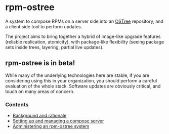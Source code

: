 # rpm-ostree
A system to compose RPMs on a server side into an
[OSTree](https://wiki.gnome.org/Projects/OSTree)
repository, and a client side tool to perform updates.

The project aims to bring together a hybrid of image-like upgrade
features (reliable replication, atomicity), with package-like
flexibility (seeing package sets inside trees, layering, partial live
updates).

## rpm-ostree is in beta!
While many of the underlying technologies here are stable,
if you are considering using this in your organization, you
should perform a careful evaluation of the whole stack. Software
updates are obviously critical, and touch on many areas of concern.

### Contents
* [Background and rationale](doc/background.md)
* [Setting up and managing a compose server](doc/compose-server.md)
* [Administering an rpm-ostree system](doc/administrator-handbook.md)
